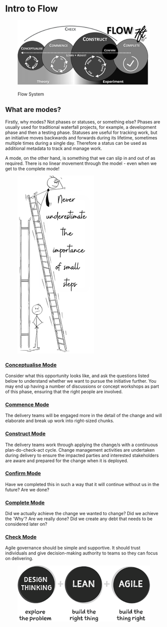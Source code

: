 # Intro to Flow

<figure><img src="../../.gitbook/assets/Picture1.png" alt="Flow System"><figcaption><p>Flow System</p></figcaption></figure>

## What are modes?&#x20;

Firstly, why modes? Not phases or statuses, or something else? Phases are usually used for traditional waterfall projects, for example, a development phase and then a testing phase. Statuses are useful for tracking work, but an initiative moves backwards and forwards during its lifetime, sometimes multiple times during a single day. Therefore a status can be used as additional metadata to track and manage work.&#x20;

A mode, on the other hand, is something that we can slip in and out of as required. There is no linear movement through the model - even when we get to the complete mode!

<figure><img src="../../.gitbook/assets/image (7).png" alt="" width="246"><figcaption></figcaption></figure>

### [Conceptualise Mode](../../modes/conceptualise/)

Consider what this opportunity looks like, and ask the questions listed below to understand whether we want to pursue the initiative further. You may end up having a number of discussions or concept workshops as part of this phase, ensuring that the right people are involved.

### [Commence Mode](../../modes/commence/)

The delivery teams will be engaged more in the detail of the change and will elaborate and break up work into right-sized chunks.

### [Construct Mode](../../modes/construct/)

The delivery teams work through applying the change/s with a continuous plan-do-check-act cycle. Change management activities are undertaken during delivery to ensure the impacted parties and interested stakeholders are aware and prepared for the change when it is deployed.

### [Confirm Mode](../../modes/confirm/)

Have we completed this in such a way that it will continue without us in the future? Are we done?

### [Complete Mode](../../modes/complete/)

Did we actually achieve the change we wanted to change? Did we achieve the 'Why'? Are we really done? Did we create any debt that needs to be considered later on?

### [Check Mode](../../modes/check/)

Agile governance should be simple and supportive. It should trust individuals and give decision-making authority to teams so they can focus on delivering.&#x20;

<figure><img src="../../.gitbook/assets/image (9).png" alt=""><figcaption></figcaption></figure>
